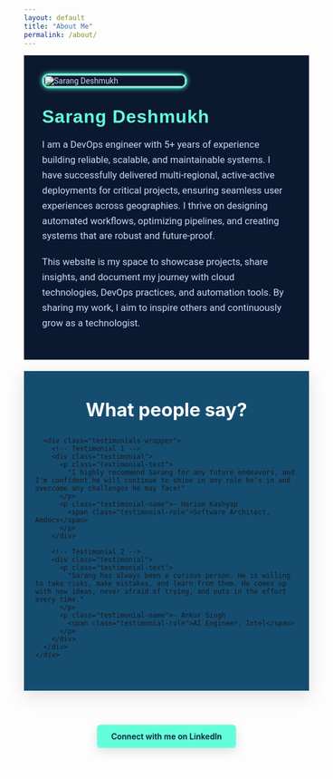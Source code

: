```yaml
---
layout: default
title: "About Me"
permalink: /about/
---
```


<div class="about-page">

  <!-- Photo -->
  <div class="about-photo">
    <img src="{{ '/assets/images/photo.png' | relative_url }}" alt="Sarang Deshmukh">
  </div>

  <!-- Bio -->
  <div class="about-bio">
    <h2>Sarang Deshmukh</h2>
    <p>
      I am a DevOps engineer with 5+ years of experience building reliable, scalable, and maintainable systems. I have successfully delivered multi-regional, active-active deployments for critical projects, ensuring seamless user experiences across geographies. I thrive on designing automated workflows, optimizing pipelines, and creating systems that are robust and future-proof.
    </p>
    <p>
      This website is my space to showcase projects, share insights, and document my journey with cloud technologies, DevOps practices, and automation tools. By sharing my work, I aim to inspire others and continuously grow as a technologist.
    </p>
  </div>
</div>

<!-- Testimonials (immediately after bio; skills removed) -->
<section class="testimonials-section">
  <div class="testimonials-bg"> <!-- full-width soft background wrapper -->
    <div class="container">
      <h2 class="testimonials-heading">What people say?</h2>

      <div class="testimonials-wrapper">
        <!-- Testimonial 1 -->
        <div class="testimonial">
          <p class="testimonial-text">
            "I highly recommend Sarang for any future endeavors, and I'm confident he will continue to shine in any role he's in and overcome any challenges he may face!"
          </p>
          <p class="testimonial-name">– Hariom Kashyap
            <span class="testimonial-role">Software Architect, Amdocs</span>
          </p>
        </div>

        <!-- Testimonial 2 -->
        <div class="testimonial">
          <p class="testimonial-text">
            "Sarang has always been a curious person. He is willing to take risks, make mistakes, and learn from them. He comes up with new ideas, never afraid of trying, and puts in the effort every time."
          </p>
          <p class="testimonial-name">– Ankur Singh
            <span class="testimonial-role">AI Engineer, Intel</span>
          </p>
        </div>
      </div>
    </div>
  </div>
</section>

<!-- LinkedIn Button (pulled slightly up) -->
<div class="linkedin-section">
  <a href="https://www.linkedin.com/in/sarang-deshmukh-125197182/" target="_blank" rel="noopener" class="linkedin-btn">
    Connect with me on LinkedIn
  </a>
</div>

<!-- Dark horizontal line below LinkedIn button -->
<hr class="after-linkline" />

<style>
/* Google Fonts */
@import url('https://fonts.googleapis.com/css2?family=Rubik:wght@500;700&family=Roboto:wght@400;500&display=swap');

/* Color variables */
:root{
  --page-bg: #0A192F;
  --accent-cyan: #64FFDA;
  --muted-text: #ccd6f6;
  --panel-light: #154D71;
  --card-bg: #EEE9D5;         /* requested card color */
  --card-text: #000000;       /* black text */
  --name-color: #102A43;     /* stronger dark blue for name */
  --role-color: #00809D;     /* stronger deep teal for role */
  --container-max: 1100px;
}

/* Page container (bio & photo) */
.about-page {
  display: flex;
  flex-wrap: wrap;
  align-items: center;
  gap: 2rem;
  padding: 2rem;
  background: var(--page-bg);
  font-family: 'Roboto', sans-serif;
  color: var(--muted-text);
}

/* Photo */
.about-photo {
  flex: 0 0 250px;
}
.about-photo img {
  width: 100%;
  border-radius: 12px;
  box-shadow: 0 0 8px var(--accent-cyan);
  border: 3px solid var(--accent-cyan);
  transition: transform 0.3s ease, box-shadow 0.3s ease;
}
.about-photo img:hover {
  transform: scale(1.03);
  box-shadow: 0 0 16px var(--accent-cyan);
}

/* Bio */
.about-bio {
  flex: 1 1 500px;
  font-size: 1.05rem;
}
.about-bio h2 {
  font-family: 'Rubik', sans-serif;
  font-size: 2rem;
  color: var(--accent-cyan);
  margin: 0 0 0.5rem;
  letter-spacing: 1px;
}
.about-bio p {
  line-height: 1.6;
  margin-bottom: 1.2rem;
  color: var(--muted-text);
}

/* ===== Testimonials ===== */
.testimonials-section {
  background: transparent;
  padding: 20px 0 40px 0; /* reduced space above heading */
}

/* outer light panel */
.testimonials-bg {
  background: var(--panel-light);
  padding: 20px 0 42px 0; /* default padding (bottom kept moderate) */
  box-shadow: 0 8px 30px rgba(5,10,20,0.12);
}

/* container */
.testimonials-bg .container {
  max-width: var(--container-max);
  margin: 0 auto;
  padding: 0 20px;
}

/* heading: force color and spacing so theme cannot override */
.testimonials-heading {
  color: #fff !important; /* your requested heading color */
  text-align: center !important;
  margin: 20px 0 18px 0 !important; /* tightened spacing */
  font-size: 2.05rem !important;
  font-weight: 700 !important;
  line-height: 1.15 !important;
  padding: 10px !important;
}

/* cards wrapper */
.testimonials-wrapper {
  display: flex;
  gap: 20px;
  flex-wrap: wrap;
  justify-content: center;
}

/* individual card */
.testimonial {
  background-color: var(--card-bg);
  padding: 30px 22px; /* slightly reduced padding for more compact feel */
  border-radius: 12px;
  box-shadow: 0 8px 20px rgba(10,20,30,0.08);
  flex: 1 1 360px;
  max-width: 520px;
  transition: transform 0.28s ease, box-shadow 0.28s ease;
  border: 1px solid rgba(10,20,30,0.05);
  position: relative;
  overflow: hidden;
}
.testimonial:hover {
  transform: translateY(-6px);
  box-shadow: 0 18px 36px rgba(10,20,30,0.12);
}

/* testimonial body text forced to black (important to override) */
.testimonial-text {
  color: var(--card-text) !important;
  font-size: 1.02rem;
  line-height: 1.6;
  margin-bottom: 12px;
  opacity: 1 !important;
}

/* name and role: stronger contrasting colors and forced to override theme */
.testimonial-name {
  color: var(--name-color) !important;
  font-weight: 700 !important;
  margin-top: 6px;
  display: block;
  line-height: 1.18;
  font-size: 1.02rem;
}
.testimonial-role {
  display: block;
  color: var(--role-color) !important;
  font-style: italic;
  font-weight: 600 !important;
  margin-top: 4px;
  font-size: 0.98rem;
}

/* LinkedIn button */
.linkedin-section {
  text-align: center;
  margin: 20px 0 40px 0;
}
.linkedin-section .linkedin-btn {
  text-decoration: none;
  font-weight: 600;
  border-radius: 6px;
  background-color: var(--accent-cyan);
  color: var(--page-bg) !important;
  padding: 0.75rem 1.6rem;
  display: inline-block;
  box-shadow: 0 6px 18px rgba(10,20,30,0.12);
  transition: transform 0.12s ease, box-shadow 0.12s ease;
}
.linkedin-section .linkedin-btn:hover {
  transform: translateY(-2px);
  box-shadow: 0 12px 26px rgba(10,20,30,0.16);
}

/* Divider */
.after-linkline {
  max-width: 720px;
  margin: 12px auto 44px auto;
  border: none;
  height: 2px;
  background: #fff;
  border-radius: 2px;
}

/* ---------- Mobile spacing: single override block ---------- */
/* ===== Final mobile fixes: collapse tall cards & adjust linkedin spacing ===== */
@media (max-width:700px) {
  /* outer container */
  .testimonials-bg {
    padding: 10px 0 4px 0 !important;
  }

  .testimonials-wrapper {
    gap: 12px !important;
  }

  /* main card: force compact layout and prevent theme min-heights */
  .testimonial {
    display: flex !important;
    flex-direction: column !important;
    justify-content: flex-start !important;
    box-sizing: border-box !important;

    /* inner spacing */
    padding: 10px 14px !important;   /* keep compact */
    margin: 0 0 10px 0 !important;   /* small gap between cards */

    /* remove any forced tallness */
    min-height: 0 !important;
    height: auto !important;
    overflow: visible !important;
  }

  /* Remove default bottom margins inside the card which make it tall */
  .testimonial :where(blockquote, p, h1, h2, h3, h4, .testimonial-text, .testimonial-content, .card-body) {
    margin: 0 !important;
    padding: 0 !important;
  }

  /* blockquote often adds spacing — collapse it */
  .testimonial blockquote {
    margin: 0 !important;
    padding: 0 !important;
  }

  /* if your theme uses .card/.card-body, neutralize their spacing */
  .testimonial .card,
  .testimonial .card-body {
    margin: 0 !important;
    padding: 0 !important;
    min-height: 0 !important;
  }

  /* tighten text spacing inside card */
  .testimonial .testimonial-text,
  .testimonial blockquote {
    font-size: 0.98rem !important;
    line-height: 1.34 !important;
  }

  /* author & role spacing */
  .testimonial-author {
    margin: 0 !important;
    padding: 0 !important;
  }
  .testimonial-role {
    margin: 4px 0 0 0 !important;
    line-height: 1.15 !important;
    font-size: 0.92rem !important;
  }

  /* Prevent any invisible min-height on pseudo elements or children */
  .testimonial * { min-height: 0 !important; }

  /* final card bottom padding safety net */
  .testimonial:last-child {
    margin-bottom: 12px !important;
    padding-bottom: 12px !important;
  }

  /* ===== LinkedIn button: increase space *below* it =====
     adjust the bottom value (currently 34px) if you want more/less spacing */
  .linkedin-section {
    margin: 10px 0 34px 0 !important;
  }
}


</style>

